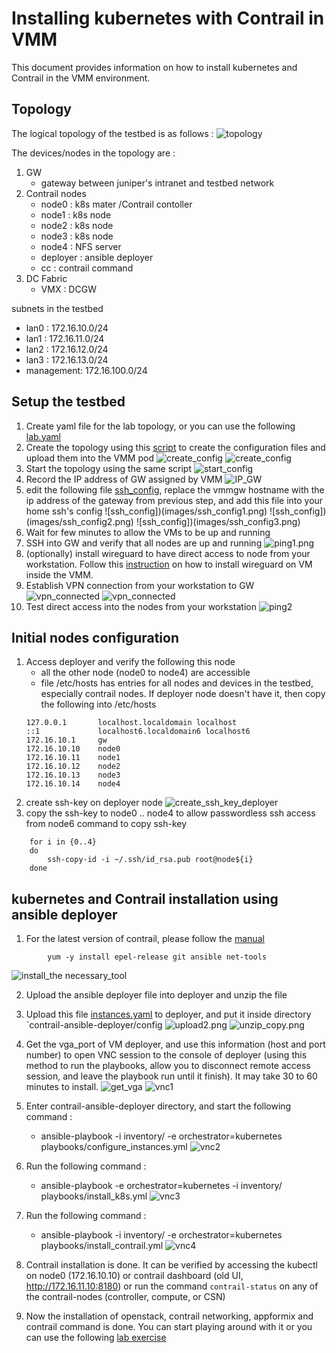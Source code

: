 # Installing kubernetes with Contrail in VMM
This document provides information on how to install kubernetes and Contrail in the VMM environment.

## Topology
The logical topology of the testbed is as follows :
![topology](images/topology.png)

The devices/nodes in the topology are :

1. GW
    - gateway between juniper's intranet and testbed network
2. Contrail nodes 
    - node0 : k8s mater /Contrail contoller
    - node1 : k8s node
    - node2 : k8s node
    - node3 : k8s node
    - node4 : NFS server
    - deployer : ansible deployer
    - cc : contrail command
3. DC Fabric
    - VMX : DCGW

subnets in the testbed
- lan0 : 172.16.10.0/24
- lan1 : 172.16.11.0/24
- lan2 : 172.16.12.0/24
- lan3 : 172.16.13.0/24
- management: 172.16.100.0/24

## Setup the testbed
1. Create yaml file for the lab topology, or you can use the following [lab.yaml](lab.yaml)
2. Create the topology using this [script](https://github.com/m1r24n/running_on_vmm) to create the configuration files and upload them into the VMM pod
![create_config](images/create_config1.png)
![create_config](images/create_config2.png)
3. Start the topology using the same script
![start_config](images/start_config.png)
4. Record the IP address of GW assigned by VMM
![IP_GW](images/IP_GW.png)
5. edit the following file [ssh_config](ssh_config), replace the vmmgw hostname with the ip address of the gateway from previous step, and add this file into your home ssh's config 
![ssh_config])(images/ssh_config1.png)
![ssh_config])(images/ssh_config2.png)
![ssh_config])(images/ssh_config3.png)
5. Wait for few minutes to allow the VMs to be up and running
6. SSH into GW and verify that all nodes are up and running
![ping1.png](images/ping1.png)
7. (optionally) install wireguard to have direct access to node from your workstation. Follow this [instruction](https://github.com/m1r24n/running_on_vmm/tree/master/install_wg_on_vmm) on how to install wireguard on VM inside the VMM.
8. Establish VPN connection from your workstation to GW
![vpn_connected](images/vpn_connected1.png)
![vpn_connected](images/vpn_connected2.png)
9. Test direct access into the nodes from your workstation
![ping2](images/ping2.png)

## Initial nodes configuration 
1. Access deployer and verify the following this node
    - all the other node (node0 to node4) are accessible
    - file /etc/hosts has entries for all nodes and devices in the testbed, especially contrail nodes. If deployer node doesn't have it, then copy the following into /etc/hosts
    ```
    127.0.0.1       localhost.localdomain localhost
	::1             localhost6.localdomain6 localhost6
	172.16.10.1     gw
	172.16.10.10    node0
	172.16.10.11    node1
	172.16.10.12    node2
	172.16.10.13    node3
	172.16.10.14    node4
    ```
2. create ssh-key on deployer node
![create_ssh_key_deployer](images/create_ssh_key_deployer.png)
3. copy the ssh-key to node0 .. node4 to allow passwordless ssh access from node6 
	command to copy ssh-key

```
	for i in {0..4}
	do
		ssh-copy-id -i ~/.ssh/id_rsa.pub root@node${i}
	done
```

## kubernetes and Contrail installation using ansible deployer
1. For the latest version of contrail, please follow the [manual](https://www.juniper.net/documentation/en_US/contrail19/topics/task/installation/provisioning-k8s-cluster.html)

```
		yum -y install epel-release git ansible net-tools
```

![install_the necessary_tool](images/install_prereq.png)

2. Upload the ansible deployer file into deployer and unzip the file
3. Upload this file [instances.yaml](contrail_config/instances.yaml) to deployer, and put it inside directory `contrail-ansible-deployer/config
![upload2.png](images/upload2.png)
![unzip_copy.png](images/unzip_copy.png)

4. Get the vga_port of VM deployer, and use this information (host and port number) to open VNC session to the console of deployer (using this method to run the playbooks, allow you to disconnect remote access session, and leave the playbook run until it finish). It may take 30 to 60 minutes to install.
![get_vga](images/get_vga.png)
![vnc1](images/vnc1.png)
5. Enter contrail-ansible-deployer directory, and start the following command :
    - ansible-playbook -i inventory/ -e orchestrator=kubernetes playbooks/configure_instances.yml
![vnc2](images/vnc2.png)
6. Run the following command :
    - ansible-playbook -e orchestrator=kubernetes -i inventory/ playbooks/install_k8s.yml
![vnc3](images/vnc3.png)
7. Run the following command :
    - ansible-playbook -i inventory/ -e orchestrator=kubernetes playbooks/install_contrail.yml
![vnc4](images/vnc4.png)
8. Contrail installation is done. It can be verified by accessing the kubectl on node0 (172.16.10.10) or contrail dashboard (old UI, http://172.16.11.10:8180) or run the command `contrail-status` on any of the contrail-nodes (controller, compute, or CSN)
9. Now the installation of openstack, contrail networking, appformix and contrail command is done. You can start playing around with it or you can use the following [lab exercise](https://github.com/m1r24n/running_on_vmm/tree/master/contrail/contrail_k8s_lab_exercise)

